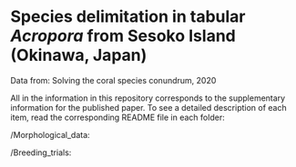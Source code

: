 # Species delimitation in tabular <i>Acropora</i> from Sesoko Island (Okinawa, Japan)

Data from: Solving the coral species conundrum, 2020

All in the information in this repository corresponds to the supplementary information for the published paper. To see a detailed description of each item, read the corresponding README file in each folder:

/Morphological_data: 

/Breeding_trials:


